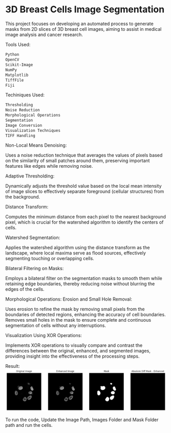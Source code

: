 
# 3D Breast Cells Image Segmentation 

This project focuses on developing an automated process to generate masks from 2D slices of 3D breast cell images, aiming to assist in medical image analysis and cancer research.

Tools Used:

    Python 
    OpenCV
    Scikit-Image
    NumPy
    Matplotlib
    TiffFile
    Fiji


Techiniques Used:

    Thresholding
    Noise Reduction
    Morphological Operations
    Segmentation
    Image Conversion
    Visualization Techniques
    TIFF Handling

Non-Local Means Denoising:

Uses a noise reduction technique that averages the values of pixels based on the similarity of small patches around them, preserving important features like edges while removing noise.

Adaptive Thresholding:

Dynamically adjusts the threshold value based on the local mean intensity of image slices to effectively separate foreground (cellular structures) from the background.

Distance Transform:

Computes the minimum distance from each pixel to the nearest background pixel, which is crucial for the watershed algorithm to identify the centers of cells.

Watershed Segmentation:

Applies the watershed algorithm using the distance transform as the landscape, where local maxima serve as flood sources, effectively segmenting touching or overlapping cells.

Bilateral Filtering on Masks:

Employs a bilateral filter on the segmentation masks to smooth them while retaining edge boundaries, thereby reducing noise without blurring the edges of the cells.

Morphological Operations: 
Erosion and Small Hole Removal:

Uses erosion to refine the mask by removing small pixels from the boundaries of detected regions, enhancing the accuracy of cell boundaries.
Removes small holes in the mask to ensure complete and continuous segmentation of cells without any interruptions.

Visualization Using XOR Operations:

Implements XOR operations to visually compare and contrast the differences between the original, enhanced, and segmented images, providing insight into the effectiveness of the processing steps.

Result:
![Result](https://github.com/tirth2212/3D_Image_Slicing_and_Segmentation/blob/main/image.png)

To run the code, 
Update the Image Path, Images Folder and Mask Folder path and run the cells.
